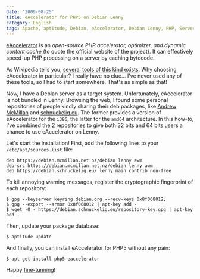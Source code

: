 ```yaml
---
date: '2009-08-25'
title: eAccelerator for PHP5 on Debian Lenny
category: English
tags: Apache, aptitude, Debian, eAccelerator, Debian Lenny, PHP, Server
---
```


[eAccelerator](https://eaccelerator.net) is an _open-source PHP accelerator,
optimizer, and dynamic content cache_ (to quote the official website of the
project). It can effectively speed-up PHP processing on a server by caching
bytecode.

As Wikipedia tells you,
[several tools of this kind exists](https://wikipedia.org/wiki/List_of_PHP_accelerators).
Why choosing eAccelerator in particular? I really have no clue... I've never
used any of these tools, so I had to start somewhere. That's as simple as that!

Now, I have a Debian server as a target system. Unfortunately, eAccelerator is
not bundled in Lenny. Browsing the web, I found some personal repositories of
people kindly sharing their deb packages, like
[Andrew McMillan](https://andrew.mcmillan.net.nz/node/70) and
[schnuckelig.eu](https://www.schnuckelig.eu/blog/debian-lenny-eaccelerator-packages-amd64-20090527).
The former provides a version of eAccelerator for the `i386`, the latter for the
`amd64` architecture. In this how-to, I've combined the 2 repositories to give
both 32 bits and 64 bits users a chance to use eAccelerator on Lenny.

Let's start the installation! First, add the following lines to your
`/etc/apt/sources.list` file:

```sourceslist
deb https://debian.mcmillan.net.nz/debian lenny awm
deb-src https://debian.mcmillan.net.nz/debian lenny awm
deb https://debian.schnuckelig.eu/ lenny main contrib non-free
```

To kill annoying warning messages, register the cryptographic fingerprint of
each repository:

```shell-session
$ gpg --keyserver keyring.debian.org --recv-keys 0x8f068012;
$ gpg --export --armor 0x8f068012 | apt-key add -
$ wget -O - https://debian.schnuckelig.eu/repository-key.gpg | apt-key add -
```

Then, update your package database:

```shell-session
$ aptitude update
```

And finally, you can install eAccelerator for PHP5 without any pain:

```shell-session
$ apt-get install php5-eaccelerator
```

Happy [fine-tunning](https://eaccelerator.net/wiki/Settings)!
